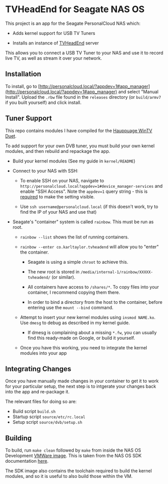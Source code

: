 # TVHeadEnd for Seagate NAS OS
This project is an app for the Seagate PersonalCloud NAS which:
 - Adds kernel support for USB TV Tuners
 
 - Installs an instance of [TVHeadEnd](https://tvheadend.org/) server
 
This allows you to connect a USB TV Tuner to your NAS and use it to record live TV, as well as stream it over your network. 

## Installation
To install, go to [http://personalcloud.local/?appdev=1#app_manager](http://personalcloud.local/?appdev=1#app_manager) and select "Manual Install". Upload the `.rbw` file found in the `releases` directory (or `build/armv7` if you built yourself) and click install.

## Tuner Support
This repo contains modules I have compiled for the [Hauppuage WinTV Duet](http://www.hauppauge.co.uk/site/products/data_duet.html).

To add support for your own DVB tuner, you must build your own kernel modules, and then rebuild and repackage the app.

 - Build your kernel modules (See my guide in `kernel/README`)
 
 - Connect to your NAS with SSH:
   - To enable SSH on your NAS, navigate to `http://personalcloud.local?appdev=1#device_manager-services` and enable "SSH Access". Note the `appdev=1` query string - this is [required](https://www.seagate.com/nasos/SDK/0.7/debug/index.html) to make the setting visible. 

   - Use `ssh username@personalcloud.local` (if this doesn't work, try to find the IP of your NAS and use that)

 - Seagate's "container" system is called `rainbow`. This must be run as root.
 
   - `rainbow --list` shows the list of running containers.

   - `rainbow --enter co.karltaylor.tvheadend` will allow you to "enter" the container. 

     - Seagate is using a simple `chroot` to achieve this. 
     
     - The new root is stored in `/media/internal-1/rainbow/XXXXX-tvheadend/` (or similar).

     - All containers have access to `/shares/*`. To copy files into your container, I recommend copying them there.

     - In order to bind a directory from the host to the container, before entering use the `mount --bind` command.

   - Attempt to insert your new kernel modules using `insmod NAME.ko`. Use `dmesg` to debug as described in my kernel guide.

     - If dmesg is complaining about a missing `*.fw`, you can usually find this ready-made on Google, or build it yourself.
     
   - Once you have this working, you need to integrate the kernel modules into your app

## Integrating Changes
Once you have manually made changes in your container to get it to work for your particular setup, the next step is to intgerate your changes back into the app and re-package it.

The relevant files for doing so are:

- Build script `build.sh`
- Startup script `source/etc/rc.local`
- Setup script `source/dvb/setup.sh`

## Building
To build, run `make clean` followed by `make` from inside the NAS OS Development [VMWare image](https://www.seagate.com/nasos/SDK/0.7/downloads/index.html#sdk). This is taken from the NAS OS SDK documentation [here](https://www.seagate.com/nasos/SDK/0.7/getting_started/index.html#installing-the-sdk).

The SDK image also contains the toolchain required to build the kernel modules, and so it is useful to also build those within the VM.

